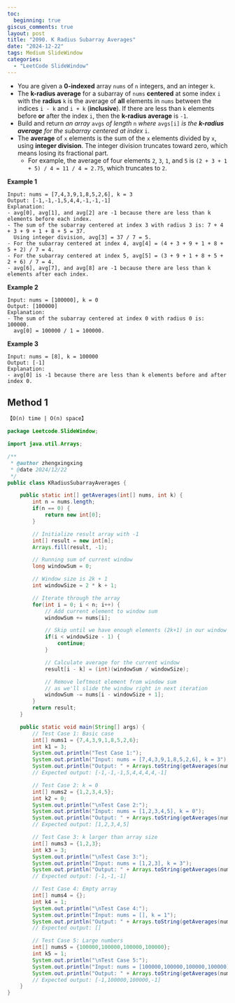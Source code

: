```yaml
---
toc:
  beginning: true
giscus_comments: true
layout: post
title: "2090. K Radius Subarray Averages"
date: "2024-12-22"
tags: Medium SlideWindow
categories:
  - "LeetCode SlideWindow"
---
```


- You are given a **0-indexed** array `nums` of `n` integers, and an integer `k`.
- The **k-radius average** for a subarray of `nums` **centered** at some index `i` with the **radius** `k` is the average of **all** elements in `nums` between the indices `i - k` and `i + k` (**inclusive**). If there are less than `k` elements before **or** after the index `i`, then the **k-radius average** is `-1`.
- Build and return *an array* `avgs` *of length* `n` *where* `avgs[i]` *is the **k-radius average** for the subarray centered at index* `i`.
- The **average** of `x` elements is the sum of the `x` elements divided by `x`, using **integer division**. The integer division truncates toward zero, which means losing its fractional part.
  - For example, the average of four elements `2`, `3`, `1`, and `5` is `(2 + 3 + 1 + 5) / 4 = 11 / 4 = 2.75`, which truncates to `2`.


**Example 1**

```
Input: nums = [7,4,3,9,1,8,5,2,6], k = 3
Output: [-1,-1,-1,5,4,4,-1,-1,-1]
Explanation:
- avg[0], avg[1], and avg[2] are -1 because there are less than k elements before each index.
- The sum of the subarray centered at index 3 with radius 3 is: 7 + 4 + 3 + 9 + 1 + 8 + 5 = 37.
  Using integer division, avg[3] = 37 / 7 = 5.
- For the subarray centered at index 4, avg[4] = (4 + 3 + 9 + 1 + 8 + 5 + 2) / 7 = 4.
- For the subarray centered at index 5, avg[5] = (3 + 9 + 1 + 8 + 5 + 2 + 6) / 7 = 4.
- avg[6], avg[7], and avg[8] are -1 because there are less than k elements after each index.
```

**Example 2**

```
Input: nums = [100000], k = 0
Output: [100000]
Explanation:
- The sum of the subarray centered at index 0 with radius 0 is: 100000.
  avg[0] = 100000 / 1 = 100000.
```

**Example 3**

```
Input: nums = [8], k = 100000
Output: [-1]
Explanation: 
- avg[0] is -1 because there are less than k elements before and after index 0.
```

## Method 1

```tex
【O(n) time | O(n) space】
```

```java
package Leetcode.SlideWindow;

import java.util.Arrays;

/**
 * @author zhengxingxing
 * @date 2024/12/22
 */
public class KRadiusSubarrayAverages {

    public static int[] getAverages(int[] nums, int k) {
        int n = nums.length;
        if(n == 0) {
            return new int[0];
        }

        // Initialize result array with -1
        int[] result = new int[n];
        Arrays.fill(result, -1);

        // Running sum of current window
        long windowSum = 0;

        // Window size is 2k + 1
        int windowSize = 2 * k + 1;

        // Iterate through the array
        for(int i = 0; i < n; i++) {
            // Add current element to window sum
            windowSum += nums[i];

            // Skip until we have enough elements (2k+1) in our window
            if(i < windowSize - 1) {
                continue;
            }

            // Calculate average for the current window
            result[i - k] = (int)(windowSum / windowSize);

            // Remove leftmost element from window sum
            // as we'll slide the window right in next iteration
            windowSum -= nums[i - windowSize + 1];
        }
        return result;
    }

    public static void main(String[] args) {
        // Test Case 1: Basic case
        int[] nums1 = {7,4,3,9,1,8,5,2,6};
        int k1 = 3;
        System.out.println("Test Case 1:");
        System.out.println("Input: nums = [7,4,3,9,1,8,5,2,6], k = 3");
        System.out.println("Output: " + Arrays.toString(getAverages(nums1, k1)));
        // Expected output: [-1,-1,-1,5,4,4,4,4,-1]

        // Test Case 2: k = 0
        int[] nums2 = {1,2,3,4,5};
        int k2 = 0;
        System.out.println("\nTest Case 2:");
        System.out.println("Input: nums = [1,2,3,4,5], k = 0");
        System.out.println("Output: " + Arrays.toString(getAverages(nums2, k2)));
        // Expected output: [1,2,3,4,5]

        // Test Case 3: k larger than array size
        int[] nums3 = {1,2,3};
        int k3 = 3;
        System.out.println("\nTest Case 3:");
        System.out.println("Input: nums = [1,2,3], k = 3");
        System.out.println("Output: " + Arrays.toString(getAverages(nums3, k3)));
        // Expected output: [-1,-1,-1]

        // Test Case 4: Empty array
        int[] nums4 = {};
        int k4 = 1;
        System.out.println("\nTest Case 4:");
        System.out.println("Input: nums = [], k = 1");
        System.out.println("Output: " + Arrays.toString(getAverages(nums4, k4)));
        // Expected output: []

        // Test Case 5: Large numbers
        int[] nums5 = {100000,100000,100000,100000};
        int k5 = 1;
        System.out.println("\nTest Case 5:");
        System.out.println("Input: nums = [100000,100000,100000,100000], k = 1");
        System.out.println("Output: " + Arrays.toString(getAverages(nums5, k5)));
        // Expected output: [-1,100000,100000,-1]
    }
}

```





